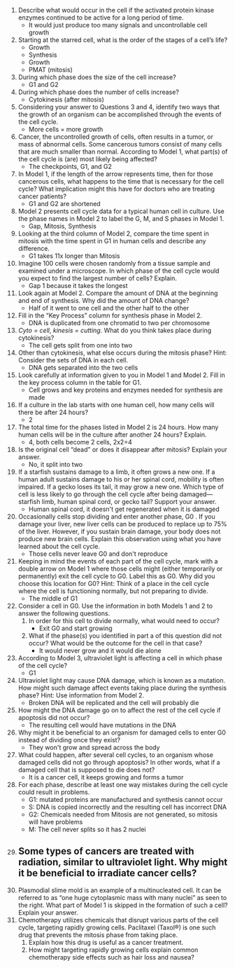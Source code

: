 1. Describe what would occur in the cell if the activated protein kinase enzymes continued to be active for a long period of time.
	- It would just produce too many signals and uncontrollable cell growth
2. Starting at the starred cell, what is the order of the stages of a cell’s life?
	- Growth
	- Synthesis
	- Growth
	- PMAT (mitosis)
3. During which phase does the size of the cell increase?
	- G1 and G2
4. During which phase does the number of cells increase?
	- Cytokinesis (after mitosis)
5. Considering your answer to Questions 3 and 4, identify two ways that the growth of an organism can be accomplished through the events of the cell cycle.
	- More cells = more growth
6. Cancer, the uncontrolled growth of cells, often results in a tumor, or mass of abnormal cells. Some cancerous tumors consist of many cells that are much smaller than normal. According to Model 1, what part(s) of the cell cycle is (are) most likely being affected?
	- The checkpoints, G1, and G2
7. In Model 1, if the length of the arrow represents time, then for those cancerous cells, what happens to the time that is necessary for the cell cycle? What implication might this have for doctors who are treating cancer patients?
	- G1 and G2 are shortened
8. Model 2 presents cell cycle data for a typical human cell in culture. Use the phase names in Model 2 to label the G, M, and S phases in Model 1.
	- Gap, Mitosis, Synthesis
9. Looking at the third column of Model 2, compare the time spent in mitosis with the time spent in G1 in human cells and describe any difference.
	- G1 takes 11x longer than Mitosis
10. Imagine 100 cells were chosen randomly from a tissue sample and examined under a microscope. In which phase of the cell cycle would you expect to find the largest number of cells? Explain.
	- Gap 1 because it takes the longest
11. Look again at Model 2. Compare the amount of DNA at the beginning and end of synthesis. Why did the amount of DNA change?
	- Half of it went to one cell and the other half to the other
12. Fill in the “Key Process” column for synthesis phase in Model 2.
	- DNA is duplicated from one chromatid to two per chromosome
13. *Cyto = cell*, *kinesis = cutting*. What do you think takes place during cytokinesis?
	- The cell gets split from one into two
14. Other than cytokinesis, what else occurs during the mitosis phase? Hint: Consider the sets of DNA in each cell.
	- DNA gets separated into the two cells
15. Look carefully at information given to you in Model 1 and Model 2. Fill in the key process column in the table for G1.
	- Cell grows and key proteins and enzymes needed for synthesis are made
16. If a culture in the lab starts with one human cell, how many cells will there be after 24 hours?
	- 2
17. The total time for the phases listed in Model 2 is 24 hours. How many human cells will be in the culture after another 24 hours? Explain.
	- 4, both cells become 2 cells, 2x2=4
18. Is the original cell “dead” or does it disappear after mitosis? Explain your answer.
	- No, it split into two
19. If a starfish sustains damage to a limb, it often grows a new one. If a human adult sustains damage to his or her spinal cord, mobility is often impaired. If a gecko loses its tail, it may grow a new one. Which type of cell is less likely to go through the cell cycle after being damaged— starfish limb, human spinal cord, or gecko tail? Support your answer.
	- Human spinal cord, it doesn't get regenerated when it is damaged
20. Occasionally cells stop dividing and enter another phase, G0 . If you damage your liver, new liver cells can be produced to replace up to 75% of the liver. However, if you sustain brain damage, your body does not produce new brain cells. Explain this observation using what you have learned about the cell cycle.
	- Those cells never leave G0 and don't reproduce
21. Keeping in mind the events of each part of the cell cycle, mark with a double arrow on Model 1 where those cells might (either temporarily or permanently) exit the cell cycle to G0. Label this as G0. Why did you choose this location for G0? Hint: Think of a place in the cell cycle where the cell is functioning normally, but not preparing to divide.
	- The middle of G1
22. Consider a cell in G0. Use the information in both Models 1 and 2 to answer the following questions.
	1. In order for this cell to divide normally, what would need to occur?
		- Exit G0 and start growing
	2. What if the phase(s) you identified in part a of this question did not occur? What would be the outcome for the cell in that case?
		- It would never grow and it would die alone
23. According to Model 3, ultraviolet light is affecting a cell in which phase of the cell cycle?
	- G1
24. Ultraviolet light may cause DNA damage, which is known as a mutation. How might such damage affect events taking place during the synthesis phase? Hint: Use information from Model 2.
	- Broken DNA will be replicated and the cell will probably die
25. How might the DNA damage go on to affect the rest of the cell cycle if apoptosis did not occur?
	- The resulting cell would have mutations in the DNA
26. Why might it be beneficial to an organism for damaged cells to enter G0 instead of dividing once they exist?
	- They won't grow and spread across the body
27. What could happen, after several cell cycles, to an organism whose damaged cells did not go through apoptosis? In other words, what if a damaged cell that is supposed to die does not?
	- It is a cancer cell, it keeps growing and forms a tumor
28. For each phase, describe at least one way mistakes during the cell cycle could result in problems.
	- G1: mutated proteins are manufactured and synthesis cannot occur
	- S: DNA is copied incorrectly and the resulting cell has incorrect DNA
	- G2: Chemicals needed from Mitosis are not generated, so mitosis will have problems
	- M: The cell never splits so it has 2 nuclei
29. Some types of cancers are treated with radiation, similar to ultraviolet light. Why might it be beneficial to irradiate cancer cells?
	- 
30. Plasmodial slime mold is an example of a multinucleated cell. It can be referred to as “one huge cytoplasmic mass with many nuclei” as seen to the right. What part of Model 1 is skipped in the formation of such a cell? Explain your answer.
31. Chemotherapy utilizes chemicals that disrupt various parts of the cell cycle, targeting rapidly growing cells. Paclitaxel (Taxol®) is one such drug that prevents the mitosis phase from taking place.
	1. Explain how this drug is useful as a cancer treatment.
	2. How might targeting rapidly growing cells explain common chemotherapy side effects such as hair loss and nausea?
